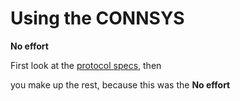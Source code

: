 # Using the CONNSYS

**No effort**

First look at the [protocol specs](protocol.md), then 

you make up the rest, because this was the **No effort**
